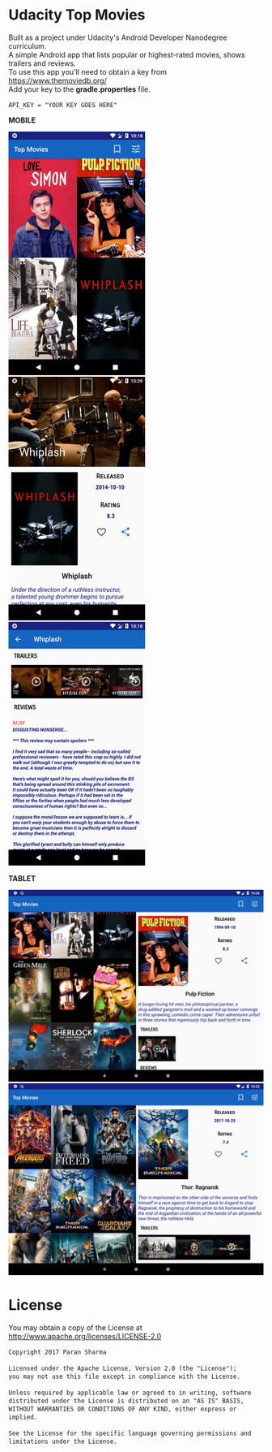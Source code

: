 # Udacity Top Movies
Built as a project under Udacity's Android Developer Nanodegree curriculum.
<br>A simple Android app that lists popular or highest-rated movies, shows trailers and reviews.
<br>To use this app you'll need to obtain a key from https://www.themoviedb.org/
<br>Add your key to the **gradle.properties** file.

    API_KEY = "YOUR KEY GOES HERE"
 
 **MOBILE**
 
 
 ![alt text](https://github.com/Adsama94/Udacity_Top_Movies/blob/master/s5.png)
 ![alt text](https://github.com/Adsama94/Udacity_Top_Movies/blob/master/s1.png)
 ![alt text](https://github.com/Adsama94/Udacity_Top_Movies/blob/master/s4.png)
 
 **TABLET**
 
 
 ![alt text](https://github.com/Adsama94/Udacity_Top_Movies/blob/master/s2.png)
 ![alt text](https://github.com/Adsama94/Udacity_Top_Movies/blob/master/s3.png)
 
 
# License
You may obtain a copy of the License at http://www.apache.org/licenses/LICENSE-2.0

    Copyright 2017 Paran Sharma
    
    Licensed under the Apache License, Version 2.0 (the "License");
    you may not use this file except in compliance with the License.
    
    Unless required by applicable law or agreed to in writing, software
    distributed under the License is distributed on an "AS IS" BASIS,
    WITHOUT WARRANTIES OR CONDITIONS OF ANY KIND, either express or implied.
    
    See the License for the specific language governing permissions and
    limitations under the License.

